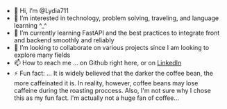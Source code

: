 - 👋 Hi, I’m @Lydia711
- 👀 I’m interested in technology, problem solving, traveling, and language learning ^_^
- 🌱 I’m currently learning FastAPI and the best practices to integrate front and backend smoothly and reliably
- 💞️ I’m looking to collaborate on various projects since I am looking to explore many fields
- 📫 How to reach me ... on Github right here, or on [LinkedIn](https://www.linkedin.com/in/lydia-youssef-4b5831176/)
- ⚡ Fun fact: ... It is widely believed that the darker the coffee bean, the more caffeinated it is. In reality, however, coffee beans may lose caffeine during the roasting proccess. Also, I'm not sure why I chose this as my fun fact. I'm actually not a huge fan of coffee...

<!---
Lydia711/Lydia711 is a ✨ special ✨ repository because its `README.md` (this file) appears on your GitHub profile.
You can click the Preview link to take a look at your changes.
--->
